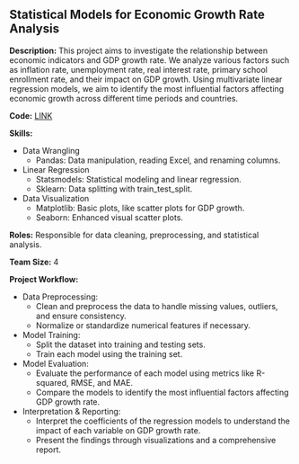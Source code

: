 ## Statistical Models for Economic Growth Rate Analysis
**Description:**
This project aims to investigate the relationship between economic indicators and GDP growth rate. We analyze various factors such as inflation rate, unemployment rate, real interest rate, primary school enrollment rate, and their impact on GDP growth. Using multivariate linear regression models, we aim to identify the most influential factors affecting economic growth across different time periods and countries. 

**Code:** [LINK](https://github.com/ezhongguo/Economic-Growth-Rate/blob/main/Economic%20Growth%20Rate%20Analysis.ipynb)

**Skills:**
* Data Wrangling
    * Pandas: Data manipulation, reading Excel, and renaming columns.
* Linear Regression
    * Statsmodels: Statistical modeling and linear regression.
    * Sklearn: Data splitting with train_test_split.
* Data Visualization
    * Matplotlib: Basic plots, like scatter plots for GDP growth.
    * Seaborn: Enhanced visual scatter plots.

**Roles:**
Responsible for data cleaning, preprocessing, and statistical analysis.

**Team Size:** 4

**Project Workflow:**
* Data Preprocessing:
  * Clean and preprocess the data to handle missing values, outliers, and ensure consistency.
  * Normalize or standardize numerical features if necessary.
* Model Training:
  * Split the dataset into training and testing sets.
  * Train each model using the training set.
* Model Evaluation:
  * Evaluate the performance of each model using metrics like R-squared, RMSE, and MAE.
  * Compare the models to identify the most influential factors affecting GDP growth rate.
* Interpretation & Reporting:
  * Interpret the coefficients of the regression models to understand the impact of each variable on GDP growth rate.
  * Present the findings through visualizations and a comprehensive report.
